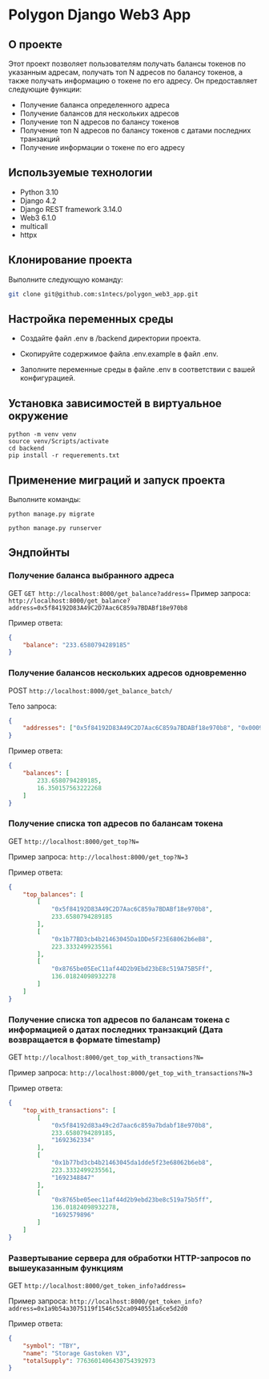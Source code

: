
# Polygon Django Web3 App

## О проекте

Этот проект позволяет пользователям получать балансы токенов по указанным адресам, получать топ N адресов по балансу токенов, а также получать информацию о токене по его адресу. Он предоставляет следующие функции:
- Получение баланса определенного адреса
- Получение балансов для нескольких адресов
- Получение топ N адресов по балансу токенов
- Получение топ N адресов по балансу токенов с датами последних транзакций
- Получение информации о токене по его адресу

## Используемые технологии

- Python 3.10
- Django 4.2
- Django REST framework 3.14.0
- Web3 6.1.0
- multicall
- httpx
## Клонирование проекта

Выполните следующую команду:

```bash
git clone git@github.com:s1ntecs/polygon_web3_app.git
```

## Настройка переменных среды

- Создайте файл .env в /backend директории проекта.

- Скопируйте содержимое файла .env.example в файл .env.

- Заполните переменные среды в файле .env в соответствии с вашей конфигурацией.

## Установка зависимостей в виртуальное окружение

```
python -m venv venv
source venv/Scripts/activate
cd backend
pip install -r requerements.txt
```

## Применение миграций и запуск проекта

Выполните команды:

```
python manage.py migrate
```

```
python manage.py runserver
```

## Эндпойнты

### Получение баланса выбранного адреса

GET `GET http://localhost:8000/get_balance?address=`
Пример запроса: `http://localhost:8000/get_balance?address=0x5f84192D83A49C2D7Aac6C859a7BDABf18e970b8`

Пример ответа:
```json
{
    "balance": "233.6580794289185"
}
```

### Получение балансов нескольких адресов одновременно

POST `http://localhost:8000/get_balance_batch/`

Тело запроса:

```json
{
    "addresses": ["0x5f84192D83A49C2D7Aac6C859a7BDABf18e970b8", "0x00091B44f98a9DfBaF12CfF719bbA49EC41e0000"]
}
```

Пример ответа:
```json
{
    "balances": [
        233.6580794289185,
        16.350157563222268
    ]
}
```

### Получение списка топ адресов по балансам токена

GET `http://localhost:8000/get_top?N=`

Пример запроса: `http://localhost:8000/get_top?N=3`

Пример ответа:
```json
{
    "top_balances": [
        [
            "0x5f84192D83A49C2D7Aac6C859a7BDABf18e970b8",
            233.6580794289185
        ],
        [
            "0x1b77BD3cb4b21463045Da1DDe5F23E68062b6eB8",
            223.3332499235561
        ],
        [
            "0x8765be05EeC11af44D2b9Ebd23bE8c519A75B5Ff",
            136.01824098932278
        ]
    ]
}
```

### Получение списка топ адресов по балансам токена с информацией о датах последних транзакций (Дата возвращается в формате timestamp)

GET `http://localhost:8000/get_top_with_transactions?N=`

Пример запроса: `http://localhost:8000/get_top_with_transactions?N=3`

Пример ответа:
```json
{
    "top_with_transactions": [
        [
            "0x5f84192d83a49c2d7aac6c859a7bdabf18e970b8",
            233.6580794289185,
            "1692362334"
        ],
        [
            "0x1b77bd3cb4b21463045da1dde5f23e68062b6eb8",
            223.3332499235561,
            "1692348847"
        ],
        [
            "0x8765be05eec11af44d2b9ebd23be8c519a75b5ff",
            136.01824098932278,
            "1692579896"
        ]
    ]
}
```

### Развертывание сервера для обработки HTTP-запросов по вышеуказанным функциям

GET `http://localhost:8000/get_token_info?address=`

Пример запроса: `http://localhost:8000/get_token_info?address=0x1a9b54a3075119f1546c52ca0940551a6ce5d2d0`

Пример ответа:

``` json
{
    "symbol": "TBY",
    "name": "Storage Gastoken V3",
    "totalSupply": 7763601406430754392973
}
```

